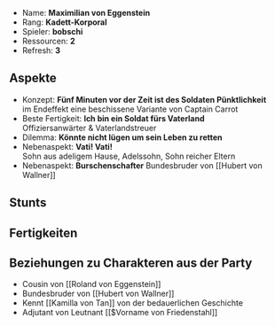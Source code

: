 * Name: **Maximilian von Eggenstein**
* Rang: **Kadett-Korporal**
* Spieler: **bobschi**
* Ressourcen: **2**
* Refresh: **3**

## Aspekte

* Konzept: **Fünf Minuten vor der Zeit ist des Soldaten Pünktlichkeit**  
im Endeffekt eine beschissene Variante von Captain Carrot
* Beste Fertigkeit: **Ich bin ein Soldat fürs Vaterland**  
Offiziersanwärter & Vaterlandstreuer
* Dilemma: **Könnte nicht lügen um sein Leben zu retten**
* Nebenaspekt: **Vati! Vati!**  
Sohn aus adeligem Hause, Adelssohn, Sohn reicher Eltern
* Nebenaspekt: **Burschenschafter**
Bundesbruder von [[Hubert von Wallner]]

## Stunts

## Fertigkeiten

## Beziehungen zu Charakteren aus der Party

* Cousin von [[Roland von Eggenstein]]
* Bundesbruder von [[Hubert von Wallner]]
* Kennt [[Kamilla von Tan]] von der bedauerlichen Geschichte
* Adjutant von Leutnant [[$Vorname von Friedenstahl]]